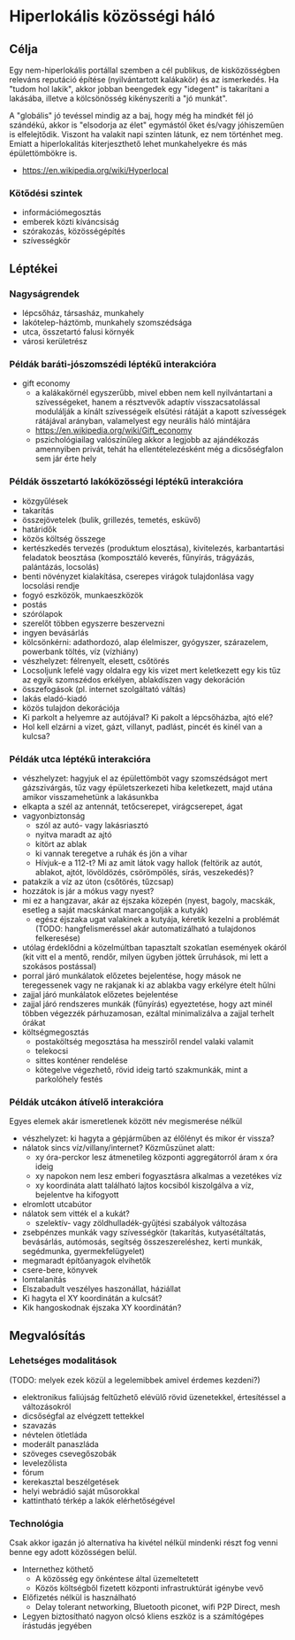 # Hiperlokális közösségi háló

## Célja

Egy nem-hiperlokális portállal szemben a cél publikus, de kisközösségben releváns reputáció építése (nyilvántartott kalákakör) és az ismerkedés. Ha "tudom hol lakik", akkor jobban beengedek egy "idegent" is takarítani a lakásába, illetve a kölcsönösség kikényszeríti a "jó munkát".

A "globális" jó tevéssel mindig az a baj, hogy még ha mindkét fél jó szándékú, akkor is "elsodorja az élet" egymástól őket és/vagy jóhiszeműen is elfelejtődik. Viszont ha valakit napi szinten látunk, ez nem történhet meg. Emiatt a hiperlokalitás kiterjeszthető lehet munkahelyekre és más épülettömbökre is.

* https://en.wikipedia.org/wiki/Hyperlocal

### Kötődési szintek

* információmegosztás
* emberek közti kíváncsiság
* szórakozás, közösségépítés
* szívességkör

## Léptékei

### Nagyságrendek

* lépcsőház, társasház, munkahely
* lakótelep-háztömb, munkahely szomszédsága
* utca, összetartó falusi környék
* városi kerületrész

### Példák baráti-jószomszédi léptékű interakcióra

* gift economy
  * a kalákakörnél egyszerűbb, mivel ebben nem kell nyilvántartani a szívességeket, hanem a résztvevők adaptív visszacsatolással modulálják a kínált szívességeik elsütési rátáját a kapott szívességek rátájával arányban, valamelyest egy neurális háló mintájára
  * https://en.wikipedia.org/wiki/Gift_economy
  * pszichológiailag valószínűleg akkor a legjobb az ajándékozás amennyiben privát, tehát ha ellentételezésként még a dicsőségfalon sem jár érte hely

### Példák összetartó lakóközösségi léptékű interakcióra

* közgyűlések
* takarítás
* összejövetelek (bulik, grillezés, temetés, esküvő)
* határidők
* közös költség összege
* kertészkedés tervezés (produktum elosztása), kivitelezés, karbantartási feladatok beosztása (komposztáló keverés, fűnyírás, trágyázás, palántázás, locsolás)
* benti növényzet kialakítása, cserepes virágok tulajdonlása vagy locsolási rendje
* fogyó eszközök, munkaeszközök
* postás
* szórólapok
* szerelőt többen egyszerre beszervezni
* ingyen bevásárlás
* kölcsönkérni: adathordozó, alap élelmiszer, gyógyszer, szárazelem, powerbank töltés, víz (vízhiány)
* vészhelyzet: félrenyelt, elesett, csőtörés
* Locsoljunk lefelé vagy oldalra egy kis vizet mert keletkezett egy kis tűz az egyik szomszédos erkélyen, ablakdíszen vagy dekoráción
* összefogások (pl. internet szolgáltató váltás)
* lakás eladó-kiadó
* közös tulajdon dekorációja
* Ki parkolt a helyemre az autójával? Ki pakolt a lépcsőházba, ajtó elé?
* Hol kell elzárni a vizet, gázt, villanyt, padlást, pincét és kinél van a kulcsa?

### Példák utca léptékű interakcióra

* vészhelyzet: hagyjuk el az épülettömböt vagy szomszédságot mert gázszivárgás, tűz vagy épületszerkezeti hiba keletkezett, majd utána amikor visszamehetünk a lakásunkba
* elkapta a szél az antennát, tetőcserepet, virágcserepet, ágat
* vagyonbiztonság
  * szól az autó- vagy lakásriasztó
  * nyitva maradt az ajtó
  * kitört az ablak
  * ki vannak teregetve a ruhák és jön a vihar
  * Hívjuk-e a 112-t? Mi az amit látok vagy hallok (feltörik az autót, ablakot, ajtót, lövöldözés, csörömpölés, sírás, veszekedés)?
* patakzik a víz az úton (csőtörés, tűzcsap)
* hozzátok is jár a mókus vagy nyest?
* mi ez a hangzavar, akár az éjszaka közepén (nyest, bagoly, macskák, esetleg a saját macskánkat marcangolják a kutyák)
  * egész éjszaka ugat valakinek a kutyája, kéretik kezelni a problémát (TODO: hangfelismeréssel akár automatizálható a tulajdonos felkeresése)
* utólag érdeklődni a közelmúltban tapasztalt szokatlan események okáról (kit vitt el a mentő, rendőr, milyen ügyben jöttek űrruhások, mi lett a szokásos postással)
* porral járó munkálatok előzetes bejelentése, hogy mások ne teregessenek vagy ne rakjanak ki az ablakba vagy erkélyre ételt hűlni
* zajjal járó munkálatok előzetes bejelentése
* zajjal járó rendszeres munkák (fűnyírás) egyeztetése, hogy azt minél többen végezzék párhuzamosan, ezáltal minimalizálva a zajjal terhelt órákat
* költségmegosztás
  * postaköltség megosztása ha messziről rendel valaki valamit
  * telekocsi
  * sittes konténer rendelése
  * kötegelve végezhető, rövid ideig tartó szakmunkák, mint a parkolóhely festés

### Példák utcákon átívelő interakcióra

Egyes elemek akár ismeretlenek között név megismerése nélkül

* vészhelyzet: ki hagyta a gépjárműben az élőlényt és mikor ér vissza?
* nálatok sincs víz/villany/internet? Közműszünet alatt:
  * xy óra-perckor lesz átmenetileg központi aggregátorról áram x óra ideig
  * xy napokon nem lesz emberi fogyasztásra alkalmas a vezetékes víz
  * xy koordináta alatt található lajtos kocsiból kiszolgálva a víz, bejelentve ha kifogyott
* elromlott utcabútor
* nálatok sem vitték el a kukát?
  * szelektív- vagy zöldhulladék-gyűjtési szabályok változása
* zsebpénzes munkák vagy szívességkör (takarítás, kutyasétáltatás, bevásárlás, autómosás, segítség összeszereléshez, kerti munkák, segédmunka, gyermekfelügyelet)
* megmaradt építőanyagok elvihetők
* csere-bere, könyvek
* lomtalanítás
* Elszabadult veszélyes haszonállat, háziállat
* Ki hagyta el XY koordinátán a kulcsát?
* Kik hangoskodnak éjszaka XY koordinátán?

## Megvalósítás

### Lehetséges modalitások

(TODO: melyek ezek közül a legelemibbek amivel érdemes kezdeni?)

* elektronikus faliújság feltűzhető elévülő rövid üzenetekkel, értesítéssel a változásokról
* dicsőségfal az elvégzett tettekkel
* szavazás
* névtelen ötletláda
* moderált panaszláda
* szöveges csevegőszobák
* levelezőlista
* fórum
* kerekasztal beszélgetések
* helyi webrádió saját műsorokkal
* kattintható térkép a lakók elérhetőségével

### Technológia

Csak akkor igazán jó alternatíva ha kivétel nélkül mindenki részt fog venni benne egy adott közösségen belül.

* Internethez köthető
  * A közösség egy önkéntese által üzemeltetett
  * Közös költségből fizetett központi infrastruktúrát igénybe vevő
* Előfizetés nélkül is használható
  * Delay tolerant networking, Bluetooth piconet, wifi P2P Direct, mesh
* Legyen biztosítható nagyon olcsó kliens eszköz is a számítógépes írástudás jegyében
